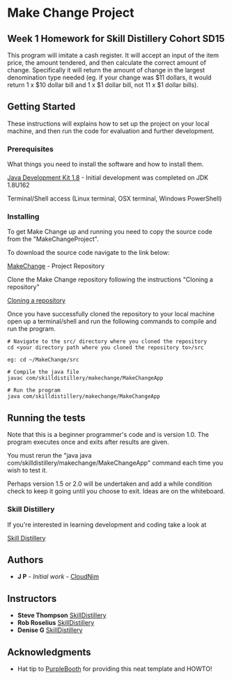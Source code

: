 # Make Change Project

## Week 1 Homework for Skill Distillery Cohort SD15

This program will imitate a cash register. It will accept an input of the item price,
the amount tendered, and then calculate the correct amount of change. Specifically it
will return the amount of change in the largest denomination type needed (eg. if your 
change was $11 dollars, it would return 1 x $10 dollar bill and 1 x $1 dollar bill, not
11 x $1 dollar bills).


## Getting Started

These instructions will explains how to set up the project on your local machine, and then run the code for evaluation and further development. 

### Prerequisites

What things you need to install the software and how to install them.


[Java Development Kit 1.8](http://www.oracle.com/technetwork/java/javase/downloads/jdk8-downloads-2133151.html) - Initial development was completed on JDK 1.8U162

Terminal/Shell access (Linux terminal, OSX terminal, Windows PowerShell)


### Installing

To get Make Change up and running you need to copy the source code from the "MakeChangeProject".

To download the source code navigate to the link below:


[MakeChange](https://github.com/cloudnim/MakeChangeProject) - Project Repository


Clone the Make Change repository following the instructions "Cloning a repository"


[Cloning a repository](https://help.github.com/articles/cloning-a-repository/)


Once you have successfully cloned the repository to your local machine open up a terminal/shell and run the following commands to compile and run the program.

```
# Navigate to the src/ directory where you cloned the repository
cd <your directory path where you cloned the repository to>/src

eg: cd ~/MakeChange/src

# Compile the java file
javac com/skilldistillery/makechange/MakeChangeApp

# Run the program 
java com/skilldistillery/makechange/MakeChangeApp
```

## Running the tests

Note that this is a beginner programmer's code and is version 1.0. The program executes once and exits after results are given. 

You must rerun the "java java com/skilldistillery/makechange/MakeChangeApp" command each time you wish to test it. 

Perhaps version 1.5 or 2.0 will be undertaken and add a while condition check to keep it going until you choose to exit. Ideas are on the whiteboard. 


### Skill Distillery 

If you're interested in learning development and coding take a look at


[Skill Distillery](http://skilldistillery.com/)



## Authors

* **J P** - *Initial work* - [CloudNim](https://github.com/cloudnim)


## Instructors

* **Steve Thompson** [SkillDistillery](http://skilldistillery.com/our-team/)
* **Rob Roselius** [SkillDistillery](http://skilldistillery.com/our-team/)
* **Denise G** [SkillDistillery](http://skilldistillery.com/our-team/)

## Acknowledgments

* Hat tip to [PurpleBooth](https://gist.github.com/PurpleBooth/109311bb0361f32d87a2) for providing this neat template and HOWTO!
 


